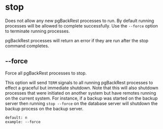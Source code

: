 # stop

Does not allow any new pgBackRest processes to run. By default running processes will be allowed to complete successfully. Use the `--force` option to terminate running processes.

pgBackRest processes will return an error if they are run after the stop command completes.

## --force

Force all pgBackRest processes to stop.

This option will send `TERM` signals to all running pgBackRest processes to effect a graceful but immediate shutdown. Note that this will also shutdown processes that were initiated on another system but have remotes running on the current system. For instance, if a backup was started on the backup server then running `stop --force` on the database server will shutdown the backup process on the backup server.

```
default: n
example: --force
```

